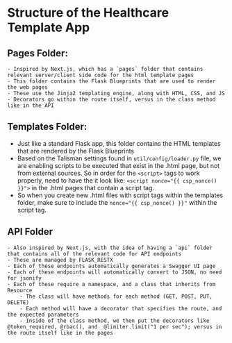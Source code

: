 # Structure of the Healthcare Template App

## Pages Folder: 
    - Inspired by Next.js, which has a `pages` folder that contains relevant server/client side code for the html template pages 
    - This folder contains the Flask Blueprints that are used to render the web pages
    - These use the Jinja2 templating engine, along with HTML, CSS, and JS
    - Decorators go within the route itself, versus in the class method like in the API

## Templates Folder: 
- Just like a standard Flask app, this folder contains the HTML templates that are rendered by the Flask Blueprints
- Based on the Talisman settings found in `util/config/loader.py` file, we are enabling scripts to be executed that exist in the .html page, but not from external sources. So in order for the `<script>` tags to work properly, need to have the it look like: `<script nonce="{{ csp_nonce() }}">` in the .html pages that contain a script tag.
- So when you create new .html files with script tags within the templates folder, make sure to include the `nonce="{{ csp_nonce() }}"` within the script tag. 

## API Folder
    - Also inspired by Next.js, with the idea of having a `api` folder that contains all of the relevant code for API endpoints
    - These are managed by FLASK_RESTX 
    - Each of these endpoints automatically generates a Swagger UI page
    - Each of these endpoints will automatically convert to JSON, no need for jsonify
    - Each of these require a namespace, and a class that inherits from Resource
        - The class will have methods for each method (GET, POST, PUT, DELETE)
        - Each method will have a decorator that specifies the route, and the expected parameters
        - Inside of the class method, we then put the decorators like @token_required, @rbac(), and  @limiter.limit("1 per sec"); versus in the route itself like in the pages





